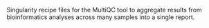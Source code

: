 Singularity recipe files for the MultiQC tool to aggregate results from bioinformatics analyses across many samples into a single report.
